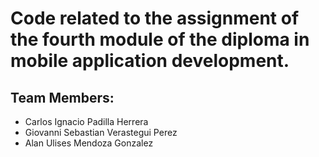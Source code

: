 # Code related to the assignment of the fourth module of the diploma in mobile application development.
## Team Members:
- Carlos Ignacio Padilla Herrera
- Giovanni Sebastian Verastegui Perez
- Alan Ulises Mendoza Gonzalez
